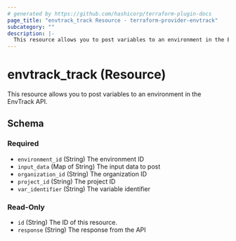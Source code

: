 ```yaml
---
# generated by https://github.com/hashicorp/terraform-plugin-docs
page_title: "envtrack_track Resource - terraform-provider-envtrack"
subcategory: ""
description: |-
  This resource allows you to post variables to an environment in the EnvTrack API.
---
```


# envtrack_track (Resource)

This resource allows you to post variables to an environment in the EnvTrack API.



<!-- schema generated by tfplugindocs -->
## Schema

### Required

- `environment_id` (String) The environment ID
- `input_data` (Map of String) The input data to post
- `organization_id` (String) The organization ID
- `project_id` (String) The project ID
- `var_identifier` (String) The variable identifier

### Read-Only

- `id` (String) The ID of this resource.
- `response` (String) The response from the API
